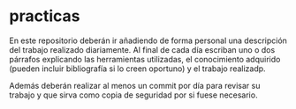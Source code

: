# practicas

En este repositorio deberán ir añadiendo de forma personal una descripción del trabajo realizado diariamente. Al final de cada día escriban uno o dos párrafos explicando las herramientas utilizadas, el conocimiento adquirido (pueden incluir bibliografía si lo creen oportuno) y el trabajo realizadp.

Además deberán realizar al menos un commit por día para revisar su trabajo y que sirva como copia de seguridad por si fuese necesario.

